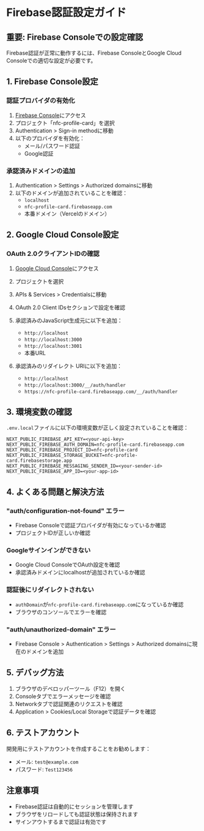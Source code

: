 # Firebase認証設定ガイド

## 重要: Firebase Consoleでの設定確認

Firebase認証が正常に動作するには、Firebase ConsoleとGoogle Cloud Consoleでの適切な設定が必要です。

## 1. Firebase Console設定

### 認証プロバイダの有効化

1. [Firebase Console](https://console.firebase.google.com)にアクセス
2. プロジェクト「nfc-profile-card」を選択
3. Authentication > Sign-in methodに移動
4. 以下のプロバイダを有効化：
   - メール/パスワード認証
   - Google認証

### 承認済みドメインの追加

1. Authentication > Settings > Authorized domainsに移動
2. 以下のドメインが追加されていることを確認：
   - `localhost`
   - `nfc-profile-card.firebaseapp.com`
   - 本番ドメイン（Vercelのドメイン）

## 2. Google Cloud Console設定

### OAuth 2.0クライアントIDの確認

1. [Google Cloud Console](https://console.cloud.google.com)にアクセス
2. プロジェクトを選択
3. APIs & Services > Credentialsに移動
4. OAuth 2.0 Client IDsセクションで設定を確認
5. 承認済みのJavaScript生成元に以下を追加：
   - `http://localhost`
   - `http://localhost:3000`
   - `http://localhost:3001`
   - 本番URL

6. 承認済みのリダイレクト URIに以下を追加：
   - `http://localhost`
   - `http://localhost:3000/__/auth/handler`
   - `https://nfc-profile-card.firebaseapp.com/__/auth/handler`

## 3. 環境変数の確認

`.env.local`ファイルに以下の環境変数が正しく設定されていることを確認：

```
NEXT_PUBLIC_FIREBASE_API_KEY=<your-api-key>
NEXT_PUBLIC_FIREBASE_AUTH_DOMAIN=nfc-profile-card.firebaseapp.com
NEXT_PUBLIC_FIREBASE_PROJECT_ID=nfc-profile-card
NEXT_PUBLIC_FIREBASE_STORAGE_BUCKET=nfc-profile-card.firebasestorage.app
NEXT_PUBLIC_FIREBASE_MESSAGING_SENDER_ID=<your-sender-id>
NEXT_PUBLIC_FIREBASE_APP_ID=<your-app-id>
```

## 4. よくある問題と解決方法

### "auth/configuration-not-found" エラー

- Firebase Consoleで認証プロバイダが有効になっているか確認
- プロジェクトIDが正しいか確認

### Googleサインインができない

- Google Cloud ConsoleでOAuth設定を確認
- 承認済みドメインにlocalhostが追加されているか確認

### 認証後にリダイレクトされない

- `authDomain`が`nfc-profile-card.firebaseapp.com`になっているか確認
- ブラウザのコンソールでエラーを確認

### "auth/unauthorized-domain" エラー

- Firebase Console > Authentication > Settings > Authorized domainsに現在のドメインを追加

## 5. デバッグ方法

1. ブラウザのデベロッパーツール（F12）を開く
2. Consoleタブでエラーメッセージを確認
3. Networkタブで認証関連のリクエストを確認
4. Application > Cookies/Local Storageで認証データを確認

## 6. テストアカウント

開発用にテストアカウントを作成することをお勧めします：

- メール: `test@example.com`
- パスワード: `Test123456`

## 注意事項

- Firebase認証は自動的にセッションを管理します
- ブラウザをリロードしても認証状態は保持されます
- サインアウトするまで認証は有効です
